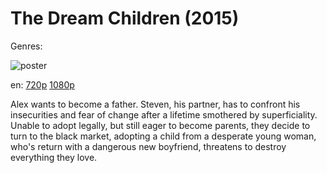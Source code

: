 # The Dream Children (2015)

Genres: 

![poster](http://image.tmdb.org/t/p/w500/Aa2vvTUMwFGhOhdQs5btrAgrDH3.jpg)

en:
  [720p](magnet:?xt=urn:btih:62E6A474AE591B36C53FE92DD08ECC102E6A9267&tr=udp://glotorrents.pw:6969/announce&tr=udp://tracker.opentrackr.org:1337/announce&tr=udp://torrent.gresille.org:80/announce&tr=udp://tracker.openbittorrent.com:80&tr=udp://tracker.coppersurfer.tk:6969&tr=udp://tracker.leechers-paradise.org:6969&tr=udp://p4p.arenabg.ch:1337&tr=udp://tracker.internetwarriors.net:1337)
  [1080p](magnet:?xt=urn:btih:732A2D4D44C0C60CC1004CB447F10BB5DF1FDA9F&tr=udp://glotorrents.pw:6969/announce&tr=udp://tracker.opentrackr.org:1337/announce&tr=udp://torrent.gresille.org:80/announce&tr=udp://tracker.openbittorrent.com:80&tr=udp://tracker.coppersurfer.tk:6969&tr=udp://tracker.leechers-paradise.org:6969&tr=udp://p4p.arenabg.ch:1337&tr=udp://tracker.internetwarriors.net:1337)
  


Alex wants to become a father. Steven, his partner, has to confront his insecurities and fear of change after a lifetime smothered by superficiality. Unable to adopt legally, but still eager to become parents, they decide to turn to the black market, adopting a child from a desperate young woman, who's return with a dangerous new boyfriend, threatens to destroy everything they love.